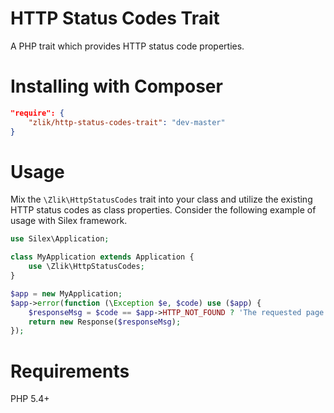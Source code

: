 HTTP Status Codes Trait
=======================

A PHP trait which provides HTTP status code properties.

Installing with Composer
========================

```` json
"require": {
    "zlik/http-status-codes-trait": "dev-master"
}
````

Usage
=====


Mix the `\Zlik\HttpStatusCodes` trait into your class and utilize the existing HTTP status codes as class properties. 
Consider the following example of usage with Silex framework.

```` php
use Silex\Application;

class MyApplication extends Application {
    use \Zlik\HttpStatusCodes;
}

$app = new MyApplication;
$app->error(function (\Exception $e, $code) use ($app) {
    $responseMsg = $code == $app->HTTP_NOT_FOUND ? 'The requested page could not be found.' : $e->getMessage(), $code;
    return new Response($responseMsg);
});
````

Requirements
============

PHP 5.4+
